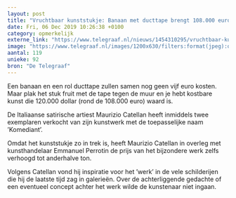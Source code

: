 ```yaml
---
layout: post
title: "Vruchtbaar kunststukje: Banaan met ducttape brengt 108.000 euro op"
date: Fri, 06 Dec 2019 10:26:38 +0100
category: opmerkelijk
externe_link: "https://www.telegraaf.nl/nieuws/1454310295/vruchtbaar-kunststukje-banaan-met-ducttape-brengt-108-000-euro-op"
image: "https://www.telegraaf.nl/images/1200x630/filters:format(jpeg):quality(80)/cdn-kiosk-api.telegraaf.nl/88858fa4-180a-11ea-b184-02d1dbdc35d1.jpg"
aantal: 119
unieke: 92
bron: "De Telegraaf"
---
```


<p class="intro">Een banaan en een rol ducttape zullen samen nog geen vijf euro kosten. Maar plak het stuk fruit met de tape tegen de muur en je hebt kostbare kunst die 120.000 dollar (rond de 108.000 euro) waard is.</p> <p>De Italiaanse satirische artiest Maurizio Catellan heeft inmiddels twee exemplaren verkocht van zijn kunstwerk met de toepasselijke naam ’Komediant’.</p><p>Omdat het kunststukje zo in trek is, heeft Maurizio Catellan in overleg met kunsthandelaar Emmanuel Perrotin de prijs van het bijzondere werk zelfs verhoogd tot anderhalve ton.</p><p>Volgens Catellan vond hij inspiratie voor het ’werk’ in de vele schilderijen die hij de laatste tijd zag in galerieën. Over de achterliggende gedachte of een eventueel concept achter het werk wilde de kunstenaar niet ingaan.</p>
